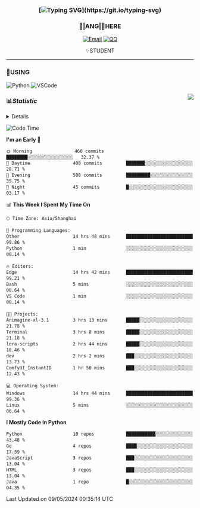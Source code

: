 <div align="center">


### [![Typing SVG](https://readme-typing-svg.herokuapp.com?size=25&duration=2500&color=8C43EA&vCenter=true&width=200&height=40&lines=%F0%9F%8C%B1ANGJustinl%F0%9F%8C%B1+!)](https://git.io/typing-svg)


### 🥛|**ANG**|🥛HERE



[![Email](https://img.shields.io/badge/Email-ANGJustin@163.com-6A5ACD?style=flat-square&logoColor=fff)](mailto:ANGJustinl@163.com)
[![QQ](https://img.shields.io/badge/QQ-77139032-98FB98?style=flat-square&logoColor=fff)](https://qm.qq.com/cgi-bin/qm/qr?k=mcs-cON_aPNfc3hO8-H7lWJHDX-5nKr7&noverify=0)




✨STUDENT 

</div>

---

### 🎨USING

![Python](https://img.shields.io/badge/-Python-blue?style=flat-square&logo=Python&logoColor=fff)
![VSCode](https://img.shields.io/badge/-VSCode-blue?style=flat-square&logo=visualstudiocode&logoColor=fff)


<a href="#">
  <img align="right" src="https://github-readme-stats.vercel.app/api?username=ANGJustinl&count_private=true&show_icons=true&hide_border=true&bg_color=15,f2f7fd,E0EAFC" />
</a>




### 📊*Statistic* 

<details>

<p align="center">
   <img src="github-metrics.svg" alt="typing-svg">
</p>

[![Github activity graph](https://github-readme-activity-graph.angforever.top/graph?username=ANGJustinl&theme=dracula)](https://github.com/ANGJustinl/ANGJustinl)

</details>

<!--START_SECTION:waka-->
![Code Time](http://img.shields.io/badge/Code%20Time-54%20hrs%2031%20mins-blue)

**I'm an Early 🐤** 

```text
🌞 Morning                460 commits         ████████░░░░░░░░░░░░░░░░░   32.37 % 
🌆 Daytime                408 commits         ███████░░░░░░░░░░░░░░░░░░   28.71 % 
🌃 Evening                508 commits         █████████░░░░░░░░░░░░░░░░   35.75 % 
🌙 Night                  45 commits          █░░░░░░░░░░░░░░░░░░░░░░░░   03.17 % 
```


📊 **This Week I Spent My Time On** 

```text
🕑︎ Time Zone: Asia/Shanghai

💬 Programming Languages: 
Other                    14 hrs 48 mins      █████████████████████████   99.86 % 
Python                   1 min               ░░░░░░░░░░░░░░░░░░░░░░░░░   00.14 % 

🔥 Editors: 
Edge                     14 hrs 42 mins      █████████████████████████   99.21 % 
Bash                     5 mins              ░░░░░░░░░░░░░░░░░░░░░░░░░   00.64 % 
VS Code                  1 min               ░░░░░░░░░░░░░░░░░░░░░░░░░   00.14 % 

🐱‍💻 Projects: 
Animagine-xl-3.1         3 hrs 13 mins       █████░░░░░░░░░░░░░░░░░░░░   21.78 % 
Terminal                 3 hrs 8 mins        █████░░░░░░░░░░░░░░░░░░░░   21.18 % 
lora-scripts             2 hrs 44 mins       █████░░░░░░░░░░░░░░░░░░░░   18.46 % 
dev                      2 hrs 2 mins        ███░░░░░░░░░░░░░░░░░░░░░░   13.73 % 
ComfyUI_InstantID        1 hr 50 mins        ███░░░░░░░░░░░░░░░░░░░░░░   12.43 % 

💻 Operating System: 
Windows                  14 hrs 44 mins      █████████████████████████   99.36 % 
Linux                    5 mins              ░░░░░░░░░░░░░░░░░░░░░░░░░   00.64 % 
```

**I Mostly Code in Python** 

```text
Python                   10 repos            ███████████░░░░░░░░░░░░░░   43.48 % 
Go                       4 repos             ████░░░░░░░░░░░░░░░░░░░░░   17.39 % 
JavaScript               3 repos             ███░░░░░░░░░░░░░░░░░░░░░░   13.04 % 
HTML                     3 repos             ███░░░░░░░░░░░░░░░░░░░░░░   13.04 % 
Java                     1 repo              █░░░░░░░░░░░░░░░░░░░░░░░░   04.35 % 
```




 Last Updated on 09/05/2024 00:35:14 UTC
<!--END_SECTION:waka-->

